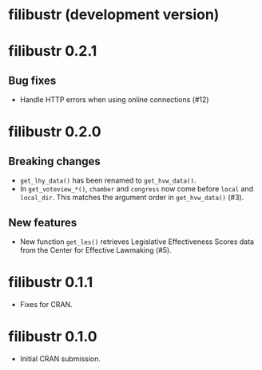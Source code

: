 # filibustr (development version)

# filibustr 0.2.1

## Bug fixes

* Handle HTTP errors when using online connections (#12)

# filibustr 0.2.0

## Breaking changes

* `get_lhy_data()` has been renamed to `get_hvw_data()`.
* In `get_voteview_*()`, `chamber` and `congress` now come before `local` and 
  `local_dir`. This matches the argument order in `get_hvw_data()` (#3).

## New features

* New function `get_les()` retrieves Legislative Effectiveness Scores data from the Center 
  for Effective Lawmaking (#5).

# filibustr 0.1.1

* Fixes for CRAN.

# filibustr 0.1.0

* Initial CRAN submission.
